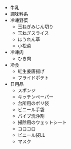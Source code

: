 - 牛乳
- 調味料系
- 冷凍野菜
  - 玉ねぎみじん切り
  - 玉ねぎスライス
  - ほうれん草
  - 小松菜
- 冷凍肉
  - ひき肉
- 冷食
  - 紅生姜唐揚げ
  - フライドポテト
- 日用品
  - スポンジ
  - キッチンペーパー
  - 台所用のポリ袋
  - ビニール手袋
  - パイプ洗浄剤
  - 掃除用のウェットシート
  - コロコロ
  - ビニール袋LL
  - マスク

